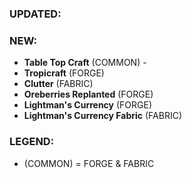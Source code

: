 ### UPDATED:

### NEW:
- **Table Top Craft** (COMMON) - 
- **Tropicraft** (FORGE)
- **Clutter** (FABRIC)
- **Oreberries Replanted** (FORGE)
- **Lightman's Currency** (FORGE)
- **Lightman's Currency Fabric** (FABRIC)

### LEGEND: 
- (COMMON) = FORGE & FABRIC